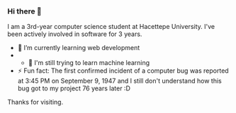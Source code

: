 ### Hi there 👋

I am a 3rd-year computer science student at Hacettepe University. I've been actively involved in software for 3 years.

- 🌱 I’m currently learning web development
- - 🔭 I'm still trying to learn machine learning
- ⚡ Fun fact: The first confirmed incident of a computer bug was reported at 3:45 PM on September 9, 1947 and I still don't understand how this bug got to my project 76 years later :D

Thanks for visiting.
